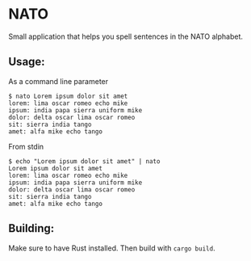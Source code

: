 # NATO

Small application that helps you spell sentences in the NATO alphabet.

## Usage:

As a command line parameter

```
$ nato Lorem ipsum dolor sit amet
lorem: lima oscar romeo echo mike
ipsum: india papa sierra uniform mike
dolor: delta oscar lima oscar romeo
sit: sierra india tango
amet: alfa mike echo tango
```

From stdin

```
$ echo "Lorem ipsum dolor sit amet" | nato
Lorem ipsum dolor sit amet
lorem: lima oscar romeo echo mike
ipsum: india papa sierra uniform mike
dolor: delta oscar lima oscar romeo
sit: sierra india tango
amet: alfa mike echo tango
```

## Building:

Make sure to have Rust installed. Then build with `cargo build`.
